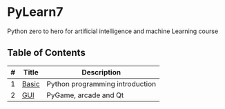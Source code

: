 # PyLearn7

Python zero to hero for artificial intelligence and machine Learning course 

## Table of Contents

| # | Title                                       | Description                     |
| - | ------------------------------------------- | ------------------------------- |
| 1 | [Basic](./Basic/)                           | Python programming introduction |
| 2 | [GUI](./GUI/)                               | PyGame, arcade and Qt            |

